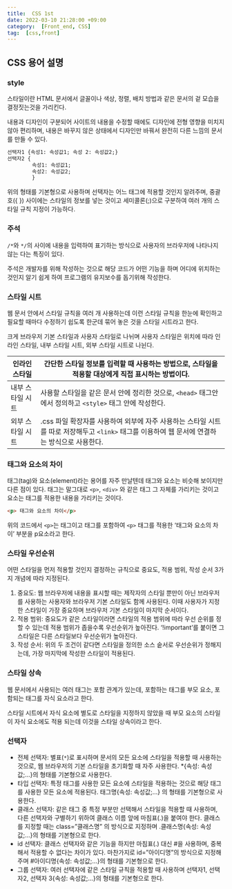 ```yaml
---
title:  CSS 1st
date: 2022-03-10 21:28:00 +09:00
category:  [Front_end, CSS]
tag:  [css,front]
---
```

## CSS 용어 설명

### style

 스타일이란 HTML 문서에서 글꼴이나 색상, 정렬, 배치 방법과 같은 문서의 겉 모습을 결정짓는것을 가리킨다.

 내용과 디자인이 구분되어 사이트의 내용을 수정할 때에도 디자인에 전형 영향을 미치지 않아 편리하며, 내용은 바꾸지 않은 상태에서 디자인만 바꿔서 완전히 다른 느낌의 문서를 만들 수 있다.

```html
선택자1 {속성1: 속성값1; 속성 2: 속성값2;}
선택자2 {
        속성1: 속성값1;
        속성2: 속성값2;
        }
```

 위의 형태를 기본형으로 사용하며 선택자는 어느 태그에 적용할 것인지 알려주며, 중괄호({ }) 사이에는 스타일의 정보를 넣는 것이고 세미콜론(;)으로 구분하여 여러 개의 스타일 규칙 지정이 가능하다.

### 주석

 `/*`와 `*/`의 사이에 내용을 입력하여 표기하는 방식으로 사용자의 브라우저에 나타나지 않는 다는 특징이 있다.

 주석은 개발자를 위해 작성하는 것으로 해당 코드가 어떤 기능을 하며 어디에 위치하는 것인지 알기 쉽게 하여 프로그램의 유지보수를 돕기위해 작성한다.

### 스타일 시트

 웹 문서 안에서 스타일 규칙을 여러 개 사용하는데 이런 스타일 규칙을 한눈에 확인하고 필요할 때마다 수정하기 쉽도록 한군데 묶어 놓은 것을 스타일 시트라고 한다.

 크게 브라우저 기본 스타일과 사용자 스타일로 나뉘며 사용자 스타일은 위치에 따라 인라인 스타일, 내부 스타일 시트, 외부 스타일 시트로 나뉜다.

| 인라인 스타일  | 간단한 스타일 정보를 입력할 때 사용하는 방법으로, 스타일을 적용할 대상에게 직접 표시하는 방법이다. |
| --- | --- |
| 내부 스타일 시트 | 사용할 스타일을 같은 문서 안에 정리한 것으로, `<head>` 태그안에서 정의하고 `<style>` 태그 안에 작성한다. |
| 외부 스타일 시트 | .css 파일 확장자를 사용하여 외부에 자주 사용하는 스타일 시트를 따로 저장해두고 `<link>` 태그를 이용하여 웹 문서에 연결하는 방식으로 사용한다. |

### 태그와 요소의 차이

 태그(tag)와 요소(element)라는 용어를 자주 만날텐데 태그와 요소는 비슷해 보이지만 다른 점이 있다. 태그는 말그대로 `<p>`, `<div>` 와 같은 태그 그 자체를 가리키는 것이고 요소는 태그를 적용한 내용을 가리키는 것이다.

 

```html
<p> 태그와 요소의 차이</p>
```

 위의 코드에서 `<p>`는 태그이고 태그를 포함하여 `<p>` 태그를 적용한 ‘태그와 요소의 차이’ 부분을 p요소라고 한다.

### 스타일 우선순위

 어떤 스타일을 먼저 적용할 것인지 결정하는 규칙으로 중요도, 적용 범위, 작성 순서 3가지 개념에 따라 지정된다.

1. 중요도: 웹 브라우저에 내용을 표시할 때는 제작자의 스타일 뿐만이 아닌 브라우저를 사용하는 사용자와 브라우저 기본 스타일도 함께 사용된다. 이때 사용자가 지정한 스타일이 가장 중요하며 브라우저 기본 스타일이 마지막 순서이다.
2. 적용 범위: 중요도가 같은 스타일이라면 스타일의 적용 범위에 따라 우선 순위를 정할 수 있는데 적용 범위가 좁을수록 우선순위가 높아진다. ‘!important’를 붙이면 그 스타일은 다른 스타일보다 우선순위가 높아진다. 
3. 작성 순서: 위의 두 조건이 같다면 스타일을 정의한 소스 숱서로 우선순위가 정해지는데, 가장 마지막에 작성한 스타일이 적용된다.

### 스타일 상속

 웹 문서에서 사용되는 여러 태그는 포함 관계가 있는데, 포함하는 태그를 부모 요소, 포함되는 태그를 자식 요소라고 한다. 

스타일 시트에서 자식 요소에 별도로 스타일을 지정하지 않았을 때 부모 요소의 스타일이 자식 요소에도 적용 되는데 이것을 스타일 상속이라고 한다.

### 선택자

- 전체 선택자: 별표(`*`)로 표시하며 문서의 모든 요소에 스타일을 적용할 때 사용하는 것으로, 웹 브라우저의 기본 스타일을 초기화할 때 자주 사용한다.  *{속성: 속성값;...}의 형태를 기본형으로 사용한다.
- 타입 선택자: 특정 태그를 사용한 모든 요소에 스타일을 적용하는 것으로 해당 태그를 사용한 모든 요소에 적용된다. 태그명{속성: 속성값;...} 의 형태를 기본형으로 사용한다.
- 클래스 선택자: 같은 태그 중 특정 부분만 선택해서 스타일을 적용할 때 사용하며, 다른 선택자와 구별하기 위하여 클래스 이름 앞에 마침표(.)을 붙여야 한다. 클래스를 지정할 때는 class=”클래스명” 의 방식으로 지정하며 .클래스명{속성: 속성값;...}의 형태를 기본형으로 한다.
- id 선택자: 클래스 선택자와 같은 기능을 하지만 마침표(.) 대신 #을 사용하며, 중복해서 적용할 수 없다는 차이가 있다. 마찬가지로 id=”아이디명”의 방식으로 지정해주며 #아이디명{속성: 속성값;...}의 형태를 기본형으로 한다.
- 그룹 선택자: 여러 선택자에 같은 스타일 규칙을 적용할 때 사용하며 선택자1, 선택자2, 선택자 3{속성: 속성값;...}의 형태를 기본형으로 한다.
